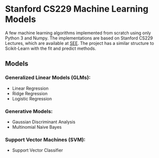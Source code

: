 # Stanford CS229 Machine Learning Models

A few machine learning algorithms implemented from scratch using only Python 3 and Numpy. The implementations are
based on Stanford CS229 Lectures, which are available at [SEE](https://see.stanford.edu/Course/CS229). The project
has a similar structure to Scikit-Learn with the fit and predict methods.

## Models

### Generalized Linear Models (GLMs):

- Linear Regression
- Ridge Regression
- Logistic Regression

### Generative Models:

- Gaussian Discriminant Analysis
- Multinomial Naive Bayes

### Support Vector Machines (SVM):

- Support Vector Classifier